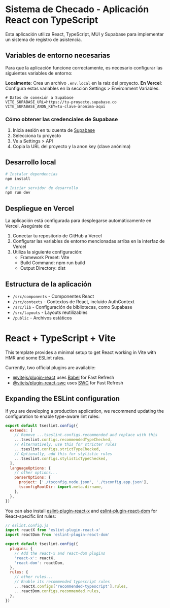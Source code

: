 # Sistema de Checado - Aplicación React con TypeScript

Esta aplicación utiliza React, TypeScript, MUI y Supabase para implementar un sistema de registro de asistencia.

## Variables de entorno necesarias

Para que la aplicación funcione correctamente, es necesario configurar las siguientes variables de entorno:

**Localmente**: Crea un archivo `.env.local` en la raíz del proyecto.
**En Vercel**: Configura estas variables en la sección Settings > Environment Variables.

```
# Datos de conexión a Supabase
VITE_SUPABASE_URL=https://tu-proyecto.supabase.co
VITE_SUPABASE_ANON_KEY=tu-clave-anonima-aqui
```

### Cómo obtener las credenciales de Supabase

1. Inicia sesión en tu cuenta de [Supabase](https://supabase.com)
2. Selecciona tu proyecto
3. Ve a Settings > API
4. Copia la URL del proyecto y la anon key (clave anónima)

## Desarrollo local

```bash
# Instalar dependencias
npm install

# Iniciar servidor de desarrollo
npm run dev
```

## Despliegue en Vercel

La aplicación está configurada para desplegarse automáticamente en Vercel. Asegúrate de:

1. Conectar tu repositorio de GitHub a Vercel
2. Configurar las variables de entorno mencionadas arriba en la interfaz de Vercel
3. Utiliza la siguiente configuración:
   - Framework Preset: Vite
   - Build Command: npm run build
   - Output Directory: dist

## Estructura de la aplicación

- `/src/components` - Componentes React
- `/src/contexts` - Contextos de React, incluido AuthContext
- `/src/lib` - Configuración de bibliotecas, como Supabase
- `/src/layouts` - Layouts reutilizables
- `/public` - Archivos estáticos

# React + TypeScript + Vite

This template provides a minimal setup to get React working in Vite with HMR and some ESLint rules.

Currently, two official plugins are available:

- [@vitejs/plugin-react](https://github.com/vitejs/vite-plugin-react/blob/main/packages/plugin-react/README.md) uses [Babel](https://babeljs.io/) for Fast Refresh
- [@vitejs/plugin-react-swc](https://github.com/vitejs/vite-plugin-react-swc) uses [SWC](https://swc.rs/) for Fast Refresh

## Expanding the ESLint configuration

If you are developing a production application, we recommend updating the configuration to enable type-aware lint rules:

```js
export default tseslint.config({
  extends: [
    // Remove ...tseslint.configs.recommended and replace with this
    ...tseslint.configs.recommendedTypeChecked,
    // Alternatively, use this for stricter rules
    ...tseslint.configs.strictTypeChecked,
    // Optionally, add this for stylistic rules
    ...tseslint.configs.stylisticTypeChecked,
  ],
  languageOptions: {
    // other options...
    parserOptions: {
      project: ['./tsconfig.node.json', './tsconfig.app.json'],
      tsconfigRootDir: import.meta.dirname,
    },
  },
})
```

You can also install [eslint-plugin-react-x](https://github.com/Rel1cx/eslint-react/tree/main/packages/plugins/eslint-plugin-react-x) and [eslint-plugin-react-dom](https://github.com/Rel1cx/eslint-react/tree/main/packages/plugins/eslint-plugin-react-dom) for React-specific lint rules:

```js
// eslint.config.js
import reactX from 'eslint-plugin-react-x'
import reactDom from 'eslint-plugin-react-dom'

export default tseslint.config({
  plugins: {
    // Add the react-x and react-dom plugins
    'react-x': reactX,
    'react-dom': reactDom,
  },
  rules: {
    // other rules...
    // Enable its recommended typescript rules
    ...reactX.configs['recommended-typescript'].rules,
    ...reactDom.configs.recommended.rules,
  },
})
```
